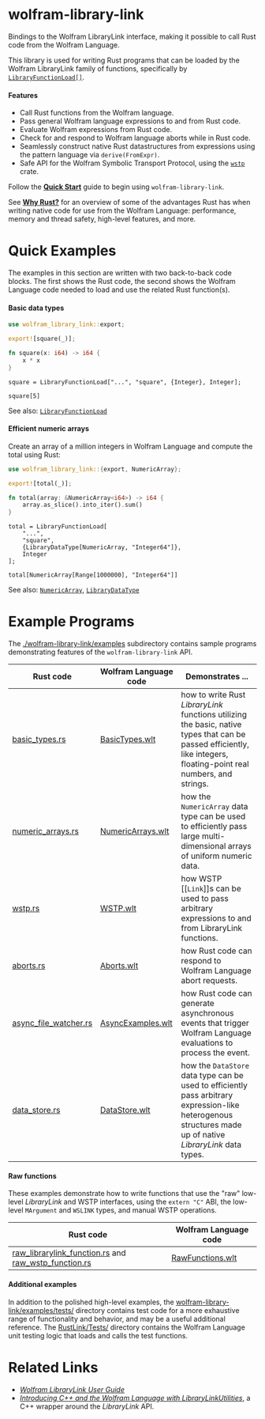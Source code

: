 # wolfram-library-link

Bindings to the Wolfram LibraryLink interface, making it possible to call Rust code
from the Wolfram Language.

This library is used for writing Rust programs that can be loaded by the Wolfram
LibraryLink family of functions, specifically by
[`LibraryFunctionLoad[]`][ref/LibraryFunctionLoad].

#### Features

  * Call Rust functions from the Wolfram language.
  * Pass general Wolfram language expressions to and from Rust code.
  * Evaluate Wolfram expressions from Rust code.
  * Check for and respond to Wolfram language aborts while in Rust code.
  * Seamlessly construct native Rust datastructures from expressions using the pattern
    language via `derive(FromExpr)`.
  * Safe API for the Wolfram Symbolic Transport Protocol, using the [`wstp`][wstp] crate.

Follow the [**Quick Start**](./docs/QuickStart.md) guide to begin using `wolfram-library-link`.

See [**Why Rust?**](./docs/WhyRust.md) for an overview of some of the advantages Rust has
when writing native code for use from the Wolfram Language: performance, memory and thread
safety, high-level features, and more.

# Quick Examples

The examples in this section are written with two back-to-back code blocks. The first
shows the Rust code, the second shows the Wolfram Language code needed to load and use the
related Rust function(s).

#### Basic data types

```rust
use wolfram_library_link::export;

export![square(_)];

fn square(x: i64) -> i64 {
	x * x
}
```

```wolfram
square = LibraryFunctionLoad["...", "square", {Integer}, Integer];

square[5]
```

See also: [`LibraryFunctionLoad`][ref/LibraryFunctionLoad]

#### Efficient numeric arrays

Create an array of a million integers in Wolfram Language and compute the total using
Rust:

```rust
use wolfram_library_link::{export, NumericArray};

export![total(_)];

fn total(array: &NumericArray<i64>) -> i64 {
	array.as_slice().into_iter().sum()
}
```

```wolfram
total = LibraryFunctionLoad[
	"...",
	"square",
	{LibraryDataType[NumericArray, "Integer64"]},
	Integer
];

total[NumericArray[Range[1000000], "Integer64"]]
```

See also: [`NumericArray`][ref/NumericArray], [`LibraryDataType`][ref/LibraryDataType]

# Example Programs

The [./wolfram-library-link/examples](./wolfram-library-link/examples) subdirectory
contains sample programs demonstrating features of the `wolfram-library-link` API.

Rust code                                                                          | Wolfram Language code                                      | Demonstrates ...
-----------------------------------------------------------------------------------|------------------------------------------------------------|-------------------------------
[basic_types.rs](wolfram-library-link/examples/basic_types.rs)                     | [BasicTypes.wlt](RustLink/Examples/BasicTypes.wlt)         | how to write Rust *LibraryLink* functions utilizing the basic, native types that can be passed efficiently, like integers, floating-point real numbers, and strings.
[numeric_arrays.rs](wolfram-library-link/examples/numeric_arrays.rs)               | [NumericArrays.wlt](RustLink/Examples/NumericArrays.wlt)   | how the `NumericArray` data type can be used to efficiently pass large multi-dimensional arrays of uniform numeric data.
[wstp.rs](wolfram-library-link/examples/wstp.rs)                                   | [WSTP.wlt](RustLink/Examples/WSTP.wlt)                     | how WSTP [[`Link`]]s can be used to pass arbitrary expressions to and from LibraryLink functions.
[aborts.rs](wolfram-library-link/examples/aborts.rs)                               | [Aborts.wlt](RustLink/Examples/Aborts.wlt)                 | how Rust code can respond to Wolfram Language abort requests.
[async_file_watcher.rs](wolfram-library-link/examples/async/async_file_watcher.rs) | [AsyncExamples.wlt](RustLink/Examples/AsyncExamples.wlt)   | how Rust code can generate asynchronous events that trigger Wolfram Language evaluations to process the event.
[data_store.rs](wolfram-library-link/examples/data_store.rs)                       | [DataStore.wlt](RustLink/Examples/DataStore.wlt)           | how the `DataStore` data type can be used to efficiently pass arbitrary expression-like heterogenous structures made up of native *LibraryLink* data types.

#### Raw functions

These examples demonstrate how to write functions that use the "raw" low-level
*LibraryLink* and WSTP interfaces, using the `extern "C"` ABI, the low-level `MArgument`
and `WSLINK` types, and manual WSTP operations.

Rust code                                                            | Wolfram Language code
---------------------------------------------------------------------|-----------------
[raw_librarylink_function.rs](wolfram-library-link/examples/raw/raw_librarylink_function.rs) and [raw_wstp_function.rs](wolfram-library-link/examples/raw/raw_wstp_function.rs) | [RawFunctions.wlt](RustLink/Examples/RawFunctions.wlt)

#### Additional examples

In addition to the polished high-level examples, the
[wolfram-library-link/examples/tests/](wolfram-library-link/examples/tests/) directory
contains test code for a more exhaustive range of functionality and behavior, and may be a
useful additional reference. The [RustLink/Tests/](./RustLink/Tests/) directory contains
the Wolfram Language unit testing logic that loads and calls the test functions.

[wstp]: https://stash.wolfram.com/users/connorg/repos/wstp/browse
[library-link]: https://reference.wolfram.com/language/guide/LibraryLink.html

[ref/LibraryFunctionLoad]: https://reference.wolfram.com/language/ref/LibraryFunctionLoad.html
[ref/LibraryDataType]: https://reference.wolfram.com/language/ref/LibraryDataType.html
[ref/NumericArray]: https://reference.wolfram.com/language/ref/NumericArray.html

# Related Links

* [*Wolfram LibraryLink User Guide*](https://reference.wolfram.com/language/LibraryLink/tutorial/Overview.html)
* [*Introducing C++ and the Wolfram Language with LibraryLinkUtilities*](https://community.wolfram.com/groups/-/m/t/2133603), a C++ wrapper around the *LibraryLink* API.
